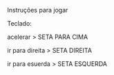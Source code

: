 Instruções para jogar

Teclado:

acelerar > SETA PARA CIMA

ir para direita > SETA DIREITA

ir para esuerda > SETA ESQUERDA
